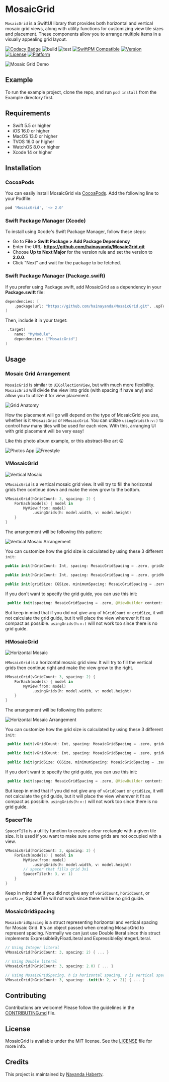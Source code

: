 # MosaicGrid

`MosaicGrid` is a SwiftUI library that provides both horizontal and vertical mosaic grid views, along with utility functions for customizing view tile sizes and placement. These components allow you to arrange multiple items in a visually appealing grid layout.

[![Codacy Badge](https://app.codacy.com/project/badge/Grade/8e40c3e960d24b82b8f64224f19bda38)](https://app.codacy.com/gh/hainayanda/MosaicGrid/dashboard?utm_source=gh&utm_medium=referral&utm_content=&utm_campaign=Badge_grade)
![build](https://github.com/hainayanda/MosaicGrid/workflows/podlint/badge.svg)
![test](https://github.com/hainayanda/MosaicGrid/workflows/test/badge.svg)
[![SwiftPM Compatible](https://img.shields.io/badge/SwiftPM-Compatible-brightgreen)](https://swift.org/package-manager/)
[![Version](https://img.shields.io/cocoapods/v/MosaicGrid.svg?style=flat)](https://cocoapods.org/pods/MosaicGrid)
[![License](https://img.shields.io/cocoapods/l/MosaicGrid.svg?style=flat)](https://cocoapods.org/pods/MosaicGrid)
[![Platform](https://img.shields.io/cocoapods/p/MosaicGrid.svg?style=flat)](https://cocoapods.org/pods/MosaicGrid)

![Mosaic Grid Demo](MosaicGridDemo.gif)

## Example

To run the example project, clone the repo, and run `pod install` from the Example directory first.

## Requirements

- Swift 5.5 or higher
- iOS 16.0 or higher
- MacOS 13.0 or higher
- TVOS 16.0 or higher
- WatchOS 8.0 or higher
- Xcode 14 or higher

## Installation

### CocoaPods

You can easily install MosaicGrid via [CocoaPods](https://cocoapods.org). Add the following line to your Podfile:

```ruby
pod 'MosaicGrid', '~> 2.0'
```

### Swift Package Manager (Xcode)

To install using Xcode's Swift Package Manager, follow these steps:

- Go to **File > Swift Package > Add Package Dependency**
- Enter the URL: **<https://github.com/hainayanda/MosaicGrid.git>**
- Choose **Up to Next Major** for the version rule and set the version to **2.0.0**.
- Click "Next" and wait for the package to be fetched.

### Swift Package Manager (Package.swift)

If you prefer using Package.swift, add MosaicGrid as a dependency in your **Package.swift** file:

```swift
dependencies: [
    .package(url: "https://github.com/hainayanda/MosaicGrid.git", .upToNextMajor(from: "2.0.0"))
]
```

Then, include it in your target:

```swift
 .target(
    name: "MyModule",
    dependencies: ["MosaicGrid"]
)
```

## Usage

### Mosaic Grid Arrangement

`MosaicGrid` is similar to `UICollectionView`, but with much more flexibility. `MosaicGrid` will divide the view into grids (with spacing if have any) and allow you to utilize it for view placement.

![Grid Anatomy](GridAnatomy.png)

How the placement will go will depend on the type of MosaicGrid you use, whether is it `VMosaicGrid` or `HMosaicGrid`. You can utilize `usingGrids(h:v:)` to control how many tiles will be used for each view. With this, arranging UI with grid placement will be very easy!

 Like this photo album example, or this abstract-like art :stuck_out_tongue_winking_eye:

![Photos App](Photos.png) ![Freestyle](FreeStyle.png)

### VMosaicGrid

![Vertical Mosaic](VMosaic.png)

`VMosaicGrid` is a vertical mosaic grid view. It will try to fill the horizontal grids then continue down and make the view grow to the bottom.

```swift
VMosaicGrid(hGridCount: 3, spacing: 2) {
    ForEach(models) { model in
        MyView(from: model)
            .usingGrids(h: model.width, v: model.height)
    }
}
```

The arrangement will be following this pattern:

![Vertical Mosaic Arrangement](VGridArrangment.png)

You can customize how the grid size is calculated by using these 3 different `init`:

```swift
public init(hGridCount: Int, spacing: MosaicGridSpacing = .zero, gridAspectRatio: Double = 1, @ViewBuilder content: @escaping () -> Content) { ... }
```

```swift
public init(hGridCount: Int, spacing: MosaicGridSpacing = .zero, gridHeight: CGFloat, @ViewBuilder content: @escaping () -> Content) { ... }
```

```swift
public init(gridSize: CGSize, minimumSpacing: MosaicGridSpacing = .zero, @ViewBuilder content: @escaping () -> Content) { ... }
```

If you don't want to specify the grid guide, you can use this init:

```swift
 public init(spacing: MosaicGridSpacing = .zero, @ViewBuilder content: @escaping () -> Content) { ... }
```

But keep in mind that if you did not give any of `hGridCount` or `gridSize`, it will not calculate the grid guide, but it will place the view wherever it fit as compact as possible. `usingGrids(h:v:)` will not work too since there is no grid guide.

### HMosaicGrid

![Horizontal Mosaic](HMosaic.png)

`HMosaicGrid` is a horizontal mosaic grid view. It will try to fill the vertical grids then continue right and make the view grow to the right.

```swift
HMosaicGrid(vGridCount: 3, spacing: 2) {
    ForEach(models) { model in
        MyView(from: model)
            .usingGrids(h: model.width, v: model.height)
    }
}
```

The arrangement will be following this pattern:

![Horizontal Mosaic Arrangement](HGridArrangment.png)

You can customize how the grid size is calculated by using these 3 different `init`:

```swift
 public init(vGridCount: Int, spacing: MosaicGridSpacing = .zero, gridAspectRatio: Double = 1, @ViewBuilder content: @escaping () -> Content) { ... }
```

```swift
 public init(vGridCount: Int, spacing: MosaicGridSpacing = .zero, gridWidth: CGFloat, @ViewBuilder content: @escaping () -> Content) { ... }
```

```swift
 public init(gridSize: CGSize, minimumSpacing: MosaicGridSpacing = .zero, @ViewBuilder content: @escaping () -> Content) { ... }
```

If you don't want to specify the grid guide, you can use this init:

```swift
 public init(spacing: MosaicGridSpacing = .zero, @ViewBuilder content: @escaping () -> Content) { ... }
```

But keep in mind that if you did not give any of `vGridCount` or `gridSize`, it will not calculate the grid guide, but it will place the view wherever it fit as compact as possible. `usingGrids(h:v:)` will not work too since there is no grid guide.

### SpacerTile

`SpacerTile` is a utility function to create a clear rectangle with a given tile size. It is used if you want to make sure some grids are not occupied with a view.

```swift
VMosaicGrid(hGridCount: 3, spacing: 2) {
    ForEach(models) { model in
        MyView(from: model)
            .usingGrids(h: model.width, v: model.height)
        // spacer that fills grid 3x1
        SpacerTile(h: 3, v: 1)
    }
}
```

Keep in mind that if you did not give any of `vGridCount`, `hGridCount`, or `gridSize`, SpacerTile will not work since there will be no grid guide.

### MosaicGridSpacing

`MosaicGridSpacing` is a struct representing horizontal and vertical spacing for Mosaic Grid. It's an object passed when creating MosaicGrid to represent spacing. Normally we can just use Double literal since this struct implements ExpressibleByFloatLiteral and ExpressibleByIntegerLiteral.

```swift
// Using Integer literal
VMosaicGrid(hGridCount: 3, spacing: 2) { ... }
```

```swift
// Using Double literal
VMosaicGrid(hGridCount: 3, spacing: 2.0) { ... }
```

```swift
// Using MosaicGridSpacing. h is horizontal spacing, v is vertical spacing
VMosaicGrid(hGridCount: 3, spacing: .init(h: 2, v: 2)) { ... }
```

## Contributing

Contributions are welcome! Please follow the guidelines in the [CONTRIBUTING.md](CONTRIBUTING.md) file.

## License

MosaicGrid is available under the MIT license. See the [LICENSE](LICENSE) file for more info.

## Credits

This project is maintained by [Nayanda Haberty](hainayanda@outlook.com).
